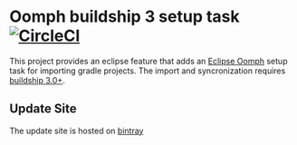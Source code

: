 # Oomph buildship 3 setup task [![CircleCI](https://circleci.com/gh/fraenkelc/buildship3_setuptask.svg?style=svg&circle-token=49e05e8b7d393927023242997e97fada66ac5d1b)](https://circleci.com/gh/fraenkelc/buildship3_setuptask)
This project provides an eclipse feature that adds an [Eclipse Oomph](https://projects.eclipse.org/projects/tools.oomph) setup task for importing gradle projects.
The import and syncronization requires [buildship 3.0+](https://projects.eclipse.org/projects/tools.buildship).

## Update Site
The update site is hosted on [bintray](https://dl.bintray.com/fraenkelc/buildship3_setuptask/updates/)
